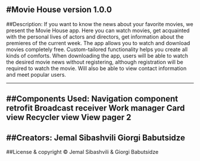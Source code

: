 #Movie House
**version 1.0.0**
---
##Description:
If you want to know the news about your favorite movies,
we present the Movie House app. Here you can watch movies,
get acquainted with the personal lives of actors and directors,
get information about the premieres of the current week.
The app allows you to watch and download movies completely free.
Custom-tailored functionality helps you create all kinds of comforts.
When downloading the app, users will be able to watch the desired movie
news without registering, although registration will be required to watch the movie.
Will also be able to view contact information and meet popular users.

---
##Components Used:
**Navigation component**
**retrofit**
**Broadcast receiver**
**Work manager**
**Card view**
**Recycler view**
**View pager 2**
---
##Creators:
Jemal Sibashvili
Giorgi Babutsidze
---
##License & copyright
© Jemal Sibashvili & Giorgi Babutsidze